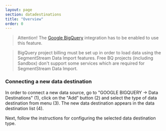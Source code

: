 ```yaml
---
layout: page
section: datadestinations
title: "Overview"
order: 0
---
```


> Attention! The [Google BigQuery](/integrations/google-bigquery) integration has to be enabled to use this feature.

> BigQuery project billing must be set up in order to load data using the SegmentStream Data Import features. Free BQ projects (including Sandbox) don't support some services which are required for SegmentStream Data Import.

### Connecting a new data destination

In order to connect a new data source, go to "GOOGLE BIGQUERY → Data Destinations" (1), click on the "Add" button (2) and select the type of data destination from menu (3). The new data destination appears in the data destination list (4).

Next, follow the instructions for configuring the selected data destination type.
